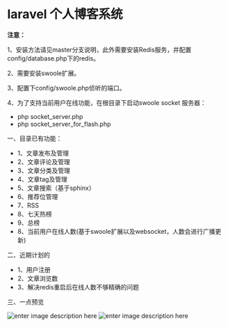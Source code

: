 # laravel 个人博客系统

**注意：**

1、安装方法请见master分支说明，此外需要安装Redis服务，并配置config/database.php下的redis。

2、需要安装swoole扩展。

3、配置下config/swoole.php侦听的端口。

4、为了支持当前用户在线功能，在根目录下启动swoole socket 服务器：

* php socket_server.php
* php socket_server_for_flash.php

一、目录已有功能：

- 1、文章发布及管理
- 2、文章评论及管理
- 3、文章分类及管理
- 4、文章tag及管理
- 5、文章搜索（基于sphinx）
- 6、推荐位管理
- 7、RSS
- 8、七天热榜
- 9、总榜
- 8、当前用户在线人数(基于swoole扩展以及websocket，人数会进行广播更新)

二、近期计划的

- 1、用户注册
- 2、文章浏览数
- 3、解决redis重启后在线人数不够精确的问题

三、一点预览

![enter image description here](http://static.oschina.net/uploads/space/2015/0913/220520_9hIP_1777357.png)
![enter image description here](http://static.oschina.net/uploads/space/2015/0913/220521_WUuX_1777357.png)
